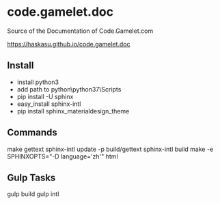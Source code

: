 # code.gamelet.doc
Source of the Documentation of Code.Gamelet.com

https://haskasu.github.io/code.gamelet.doc

## Install
* install python3
* add path to python\python37\Scripts
* pip install -U sphinx
* easy_install sphinx-intl
* pip install sphinx_materialdesign_theme

## Commands

make gettext
sphinx-intl update -p build/gettext
sphinx-intl build
make -e SPHINXOPTS="-D language='zh'" html

## Gulp Tasks
gulp build
gulp intl